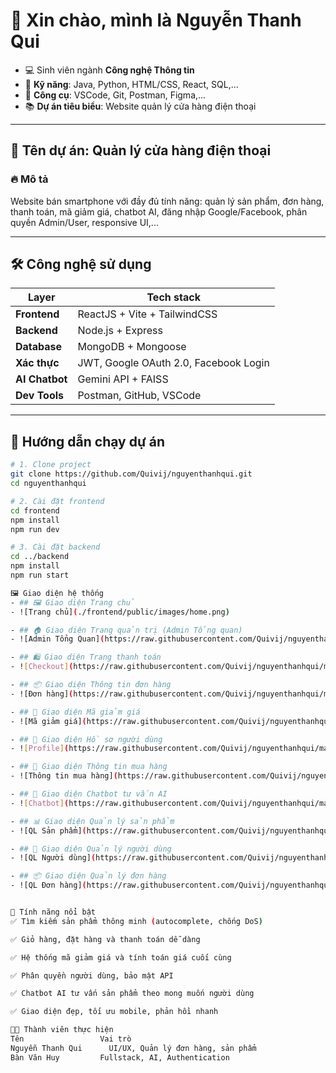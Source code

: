 # 👋 Xin chào, mình là **Nguyễn Thanh Qui**

- 💻 Sinh viên ngành **Công nghệ Thông tin**
- 🔧 **Kỹ năng**: Java, Python, HTML/CSS, React, SQL,...
- 🧰 **Công cụ**: VSCode, Git, Postman, Figma,...
- 📚 **Dự án tiêu biểu**: Website quản lý cửa hàng điện thoại

---

## 📱 Tên dự án: **Quản lý cửa hàng điện thoại**

### 🔥 Mô tả
Website bán smartphone với đầy đủ tính năng: quản lý sản phẩm, đơn hàng, thanh toán, mã giảm giá, chatbot AI, đăng nhập Google/Facebook, phân quyền Admin/User, responsive UI,...

---

## 🛠️ Công nghệ sử dụng

| Layer | Tech stack |
|-------|------------|
| **Frontend** | ReactJS + Vite + TailwindCSS |
| **Backend** | Node.js + Express |
| **Database** | MongoDB + Mongoose |
| **Xác thực** | JWT, Google OAuth 2.0, Facebook Login |
| **AI Chatbot** | Gemini API + FAISS |
| **Dev Tools** | Postman, GitHub, VSCode |

---

## 🚀 Hướng dẫn chạy dự án

```bash
# 1. Clone project
git clone https://github.com/Quivij/nguyenthanhqui.git
cd nguyenthanhqui

# 2. Cài đặt frontend
cd frontend
npm install
npm run dev

# 3. Cài đặt backend
cd ../backend
npm install
npm run start

🖼️ Giao diện hệ thống
- ## 🖼️ Giao diện Trang chủ  
- ![Trang chủ](./frontend/public/images/home.png)

- ## 🏠 Giao diện Trang quản trị (Admin Tổng quan)  
- ![Admin Tổng Quan](https://raw.githubusercontent.com/Quivij/nguyenthanhqui/main/frontend/public/images/admin-tong-quan.png)

- ## 🛍️ Giao diện Trang thanh toán  
- ![Checkout](https://raw.githubusercontent.com/Quivij/nguyenthanhqui/main/frontend/public/images/checkout.png)

- ## 📦 Giao diện Thông tin đơn hàng  
- ![Đơn hàng](https://raw.githubusercontent.com/Quivij/nguyenthanhqui/main/frontend/public/images/donhang.png)

- ## 🔖 Giao diện Mã giảm giá  
- ![Mã giảm giá](https://raw.githubusercontent.com/Quivij/nguyenthanhqui/main/frontend/public/images/ma-giam-gia.png)

- ## 👤 Giao diện Hồ sơ người dùng  
- ![Profile](https://raw.githubusercontent.com/Quivij/nguyenthanhqui/main/frontend/public/images/profile.png)

- ## 🛒 Giao diện Thông tin mua hàng  
- ![Thông tin mua hàng](https://raw.githubusercontent.com/Quivij/nguyenthanhqui/main/frontend/public/images/thongtinmuahang.png)

- ## 🤖 Giao diện Chatbot tư vấn AI  
- ![Chatbot](https://raw.githubusercontent.com/Quivij/nguyenthanhqui/main/frontend/public/images/chatbot.png)

- ## 📊 Giao diện Quản lý sản phẩm  
- ![QL Sản phẩm](https://raw.githubusercontent.com/Quivij/nguyenthanhqui/main/frontend/public/images/quan-ly-san-pham.png)

- ## 👥 Giao diện Quản lý người dùng  
- ![QL Người dùng](https://raw.githubusercontent.com/Quivij/nguyenthanhqui/main/frontend/public/images/quan-ly-nguoi-dung.png)

- ## 📦 Giao diện Quản lý đơn hàng  
- ![QL Đơn hàng](https://raw.githubusercontent.com/Quivij/nguyenthanhqui/main/frontend/public/images/quan-ly-don-hang.png)


📌 Tính năng nổi bật
✅ Tìm kiếm sản phẩm thông minh (autocomplete, chống DoS)

✅ Giỏ hàng, đặt hàng và thanh toán dễ dàng

✅ Hệ thống mã giảm giá và tính toán giá cuối cùng

✅ Phân quyền người dùng, bảo mật API

✅ Chatbot AI tư vấn sản phẩm theo mong muốn người dùng

✅ Giao diện đẹp, tối ưu mobile, phản hồi nhanh

👨‍💻 Thành viên thực hiện
Tên               	Vai trò
Nguyễn Thanh Qui	  UI/UX, Quản lý đơn hàng, sản phẩm
Bàn Văn Huy	        Fullstack, AI, Authentication

